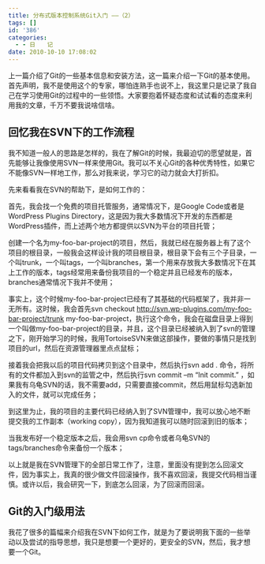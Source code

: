 ```yaml
---
title: 分布式版本控制系统Git入门 ——（2）
tags: []
id: '386'
categories:
  - - 日　　记
date: 2010-10-10 17:08:02
---
```


上一篇介绍了Git的一些基本信息和安装方法，这一篇来介绍一下Git的基本使用。首先声明，我不是使用这个的专家，哪怕连熟手也说不上，我这里只是记录了我自己在学习使用Git的过程中的一些领悟。大家要抱着怀疑态度和试试看的态度来利用我的文章，千万不要我说啥信啥。

## 回忆我在SVN下的工作流程

我不知道一般人的思路是怎样的，我在了解Git的时候，我最迫切的愿望就是，首先能够让我像使用SVN一样来使用Git。我可以不关心Git的各种优秀特性，如果它不能像SVN一样地工作，那么对我来说，学习它的动力就会大打折扣。

先来看看我在SVN的帮助下，是如何工作的：

首先，我会找一个免费的项目托管服务，通常情况下，是Google Code或者是WordPress Plugins Directory，这是因为我大多数情况下开发的东西都是WordPress插件，而上述两个地方都提供以SVN为平台的项目托管；

创建一个名为my-foo-bar-project的项目，然后，我就已经在服务器上有了这个项目的根目录，一般我会这样设计我的项目根目录，根目录下会有三个子目录，一个叫trunk，一个叫tags，一个叫branches，第一个用来存放我大多数情况下在其上工作的版本，tags经常用来备份我项目的一个稳定并且已经发布的版本，branches通常情况下我并不使用；

事实上，这个时候my-foo-bar-project已经有了其基础的代码框架了，我并非一无所有。这时候，我会首先svn checkout http://svn.wp-plugins.com/my-foo-bar-project/trunk my-foo-bar-project，执行这个命令，我会在磁盘目录上得到一个叫做my-foo-bar-project的目录，并且，这个目录已经被纳入到了svn的管理之下，刚开始学习的时候，我用TortoiseSVN来做这部操作，要做的事情只是找到项目的url，然后在资源管理器里点点鼠标；

接着我会把我以后的项目代码拷贝到这个目录中，然后执行svn add . 命令，将所有的文件都加入到svn的监管之中，然后执行svn commit –m “Init commit.” ，如果我有乌龟SVN的话，我不需要add，只需要直接commit，然后用鼠标勾选新加入的文件，就可以完成任务；

到这里为止，我的项目的主要代码已经纳入到了SVN管理中，我可以放心地不断提交我的工作副本（working copy），因为我知道我可以随时回滚到旧的版本；

当我发布好一个稳定版本之后，我会用svn cp命令或者乌龟SVN的tags/branches命令来备份一个版本；

以上就是我在SVN管理下的全部日常工作了，注意，里面没有提到怎么回滚文件，因为事实上，我真的很少做文件回滚操作，我不喜欢回滚，我提交代码相当谨慎。或许以后，我会研究一下，到底怎么回滚，为了回滚而回滚。

## Git的入门级用法

我花了很多的篇幅来介绍我在SVN下如何工作，就是为了要说明我下面的一些举动以及尝试的指导思想，我只是想要一个更好的，更安全的SVN，然后，我才想要一个Git。